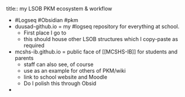 title:: my LSOB PKM ecosystem & workflow

- #Logseq #Obsidian #pkm
- duusad-github.io = my #logseq repository for everything at school.
	- First place I go to
	- this should house other LSOB structures which I copy-paste as required
- mcshs-ib.github.io = public face of [[MCSHS-IB]] for students and parents
	- staff can also see, of course
	- use as an example for others of PKM/wiki
	- link to school website and Moodle
	- Do I polish this through Obsid
-